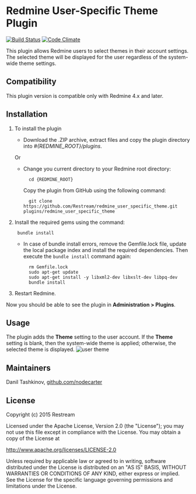 # Redmine User-Specific Theme Plugin

[![Build Status](https://travis-ci.org/Restream/redmine_user_specific_theme.png)](https://travis-ci.org/Restream/redmine_user_specific_theme)
[![Code Climate](https://codeclimate.com/github/Restream/redmine_user_specific_theme.png)](https://codeclimate.com/github/Restream/redmine_user_specific_theme)

This plugin allows Redmine users to select themes in their account settings. The selected theme will be displayed for the user regardless of the system-wide theme settings.

## Compatibility

This plugin version is compatible only with Redmine 4.x and later.

## Installation

1. To install the plugin
    * Download the .ZIP archive, extract files and copy the plugin directory into *#{REDMINE_ROOT}/plugins*.
    
    Or

    * Change you current directory to your Redmine root directory:  

            cd {REDMINE_ROOT}
 
      Copy the plugin from GitHub using the following command:

            git clone https://github.com/Restream/redmine_user_specific_theme.git plugins/redmine_user_specific_theme

2. Install the required gems using the command:  

        bundle install  

    * In case of bundle install errors, remove the Gemfile.lock file, update the local package index and install the required dependencies. Then execute the `bundle install` command again:  

            rm Gemfile.lock
            sudo apt-get update
            sudo apt-get install -y libxml2-dev libxslt-dev libpq-dev
            bundle install

3. Restart Redmine.

Now you should be able to see the plugin in **Administration > Plugins**.

## Usage

The plugin adds the **Theme** setting to the user account. If the **Theme** setting is blank, then the system-wide theme is applied; otherwise, the selected theme is displayed.
![user theme](doc/user_specific_theme_1.png)

## Maintainers

Danil Tashkinov, [github.com/nodecarter](https://github.com/nodecarter)

## License

Copyright (c) 2015 Restream

Licensed under the Apache License, Version 2.0 (the "License");
you may not use this file except in compliance with the License.
You may obtain a copy of the License at

http://www.apache.org/licenses/LICENSE-2.0

Unless required by applicable law or agreed to in writing, software
distributed under the License is distributed on an "AS IS" BASIS,
WITHOUT WARRANTIES OR CONDITIONS OF ANY KIND, either express or implied.
See the License for the specific language governing permissions and
limitations under the License.